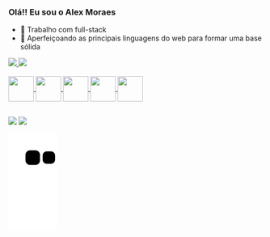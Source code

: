### Olá!! Eu sou o Alex Moraes

- 🔭 Trabalho com full-stack 
- 🌱 Aperfeiçoando as principais linguagens do web para formar uma base sólida

<div align="left">
  <a href="https://github.com/Mopi98">
  <img height="180em" src="https://github-readme-stats.vercel.app/api?username=Mopi98&show_icons=true&theme=dracula&include_all_commits=true&count_private=true"/>
  <img height="180em" src="https://github-readme-stats.vercel.app/api/top-langs/?username=Mopi98&layout=compact&langs_count=7&theme=dracula"/>
</div>

<div style="display: inline_block"><br>
  <img align="center" height="50" width="50" class="svgLogo" src="https://cdn.jsdelivr.net/gh/devicons/devicon/icons/javascript/javascript-original.svg">
  <img align="center" height="50" width="50"  class="svgLogo" src="https://cdn.jsdelivr.net/gh/devicons/devicon/icons/html5/html5-original-wordmark.svg">
  <img align="center" height="50" width="50" class="svgLogo" src="https://cdn.jsdelivr.net/gh/devicons/devicon/icons/css3/css3-original-wordmark.svg">
  <img align="center" height="50" width="50" class="svgLogo" src="https://cdn.jsdelivr.net/gh/devicons/devicon/icons/php/php-original.svg">
  <img align="center" height="50" width="50" class="svgLogo" src="https://cdn.jsdelivr.net/gh/devicons/devicon/icons/bootstrap/bootstrap-original.svg">
</div>

 ##
 
<div>
  <a href = "mailto:alexmopif@gmail.com"><img src="https://img.shields.io/badge/-Gmail-%23333?style=for-the-badge&logo=gmail&logoColor=white" alvo ="_blank"></a>
  <a href="https://www.linkedin.com/in/alex-moraes-273107254/" target="_blank"><img src="https://img.shields.io/badge/LinkedIn-0077B5?style=for-the-badge&logo=linkedin&logoColor=white" target="_blank"></a>
 
  ![Snake animation](https://github.com/rafaballerini/rafaballerini/blob/output/github-contribution-grid-snake.svg)
 
</div>
